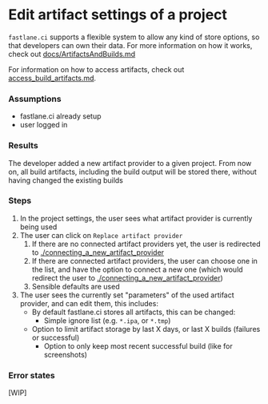 # Edit artifact settings of a project  #

`fastlane.ci` supports a flexible system to allow any kind of store options, so that developers can own their data.
For more information on how it works, check out [docs/ArtifactsAndBuilds.md](/docs/ArtifactsAndBuilds.md)

For information on how to access artifacts, check out [access_build_artifacts.md](./access_build_artifacts.md).

### Assumptions ###
- fastlane.ci already setup
- user logged in

### Results ###
The developer added a new artifact provider to a given project. From now on, all build artifacts, including the build output will be stored there, without having changed the existing builds

### Steps ###
1. In the project settings, the user sees what artifact provider is currently being used
1. The user can click on `Replace artifact provider`
    1. If there are no connected artifact providers yet, the user is redirected to [./connecting_a_new_artifact_provider](connecting_a_new_artifact_provider.md)
    1. If there are connected artifact providers, the user can choose one in the list, and have the option to connect a new one (which would redirect the user to [./connecting_a_new_artifact_provider](connecting_a_new_artifact_provider.md))
    1. Sensible defaults are used
1. The user sees the currently set "parameters" of the used artifact provider, and can edit them, this includes:
    - By default fastlane.ci stores all artifacts, this can be changed:
        - Simple ignore list (e.g. `*.ipa`, or `*.tmp`)
    - Option to limit artifact storage by last X days, or last X builds (failures or successful)
        - Option to only keep most recent successful build (like for screenshots)


### Error states ###
[WIP]
